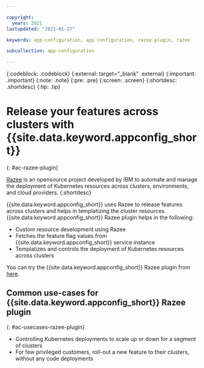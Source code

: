 ```yaml
---

copyright:
  years: 2021
lastupdated: "2021-01-27"

keywords: app-configuration, app configuration, razee plugin, razee

subcollection: app-configuration

---
```


{:codeblock: .codeblock}
{:external: target="_blank" .external}
{:important: .important}
{:note: .note}
{:pre: .pre}
{:screen: .screen}
{:shortdesc: .shortdesc}
{:tip: .tip}

# Release your features across clusters with {{site.data.keyword.appconfig_short}}
{: #ac-razee-plugin}

[Razee](https://razee.io/) is an opensource project developed by IBM to automate and manage the deployment of Kubernetes resources across clusters, environments, and cloud providers.
{:shortdesc}

{{site.data.keyword.appconfig_short}} uses Razee to release features across clusters and helps in templatizing the cluster resources. {{site.data.keyword.appconfig_short}} Razee plugin helps in the following: 

- Custom resource development using Razee
- Fetches the feature flag values from {{site.data.keyword.appconfig_short}} service instance 
- Templatizes and controls the deployment of Kubernetes resources across clusters

You can try the {{site.data.keyword.appconfig_short}} Razee plugin from [here](https://github.com/IBM/appconfiguration-razee). 

## Common use-cases for {{site.data.keyword.appconfig_short}} Razee plugin 
{: #ac-usecases-razee-plugin}

- Controlling Kubernetes deployments to scale up or down for a segment of clusters 
- For few privileged customers, roll-out a new feature to their clusters, without any code deployments 
